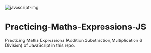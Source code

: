 ![javascript-img](https://github.com/Shahzaib-Anees/Practicing-Maths-Expressions-JS/assets/159277068/77cb51b9-c1a1-4a8e-b048-6cfd034f0f0f)

# Practicing-Maths-Expressions-JS
Practicing Maths Expressions (Addition,Substraction,Multiplication & Division) of JavaScript in this repo.
